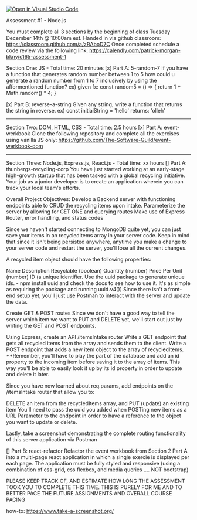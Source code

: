 [![Open in Visual Studio Code](https://classroom.github.com/assets/open-in-vscode-f059dc9a6f8d3a56e377f745f24479a46679e63a5d9fe6f495e02850cd0d8118.svg)](https://classroom.github.com/online_ide?assignment_repo_id=6569459&assignment_repo_type=AssignmentRepo)

Assessment #1 - Node.js

You must complete all 3 sections by the beginning of class Tuesday  
December 14th @ 10:00am est. Handed in via github classroom: https://classroom.github.com/a/zRAboD7C
Once completed schedule a code review via the following link: https://calendly.com/patrick-morgan-bkny/c165-assessment-1

Section One: JS - Total time: 20 minutes
[x] Part A: 5-random-7
  If you have a function that generates random number between 1 to 5 
  how could u generate a random number from 1 to 7 inclusively by using 
  the afformentioned function?
  ex) given fx: 
  const random5 = () => {
    return 1 + Math.random() * 4;
  }
  
[x] Part B: reverse-a-string
   Given any string, write a function that returns the string in reverse.
   ex) 
   const initialString = 'hello' returns: 'olleh'

--------------------------------------------------------------------------------  
  
Section Two: DOM, HTML, CSS - Total time: 2.5 hours
[x] Part A: event-werkbook
   Clone the following repository and complete all the exercises using vanilla 
   JS only: https://github.com/The-Software-Guild/event-werkbook-dom

--------------------------------------------------------------------------------    

Section Three: Node.js, Express.js, React.js - Total time: xx hours
[] Part A: thunbergs-recycling-corp
   You have just started working at an early-stage high-growth startup that has been tasked with a global recycling initiative. 
   Your job as a junior developer is to create an application wherein you can track your local team's efforts.
  
  Overall Project Objectives:
  Develop a Backend server with functioning endpoints able to CRUD the recycling items upon intake.
  Parameterize the server by allowing for GET ONE and querying routes
  Make use of Express Router, error handling, and status codes
  
  Since we haven't started connecting to MongoDB quite yet, you can just save your items in an recycledItems 
  array in your server code. Keep in mind that since it isn't being persisted anywhere, anytime you make a change 
  to your server code and restart the server, you'll lose all the current changes.
  
  A recycled item object should have the following properties:
  
  Name
  Description
  Recyclable (boolean)
  Quantity (number)
  Price Per Unit (number)
  ID (a unique identifier. Use the uuid package to generate unique ids. - npm install uuid and check the docs to see how to use it. 
  It's as simple as requiring the package and running uuid.v4())
  Since there isn't a front-end setup yet, you'll just use Postman to interact with the server and update the data.
  
  Create GET & POST routes
  Since we don't have a good way to tell the server which item we want to PUT and DELETE yet, we'll start out just by writing the GET and POST endpoints.
  
  Using Express, create an API  /itemsIntake router
  Write a GET endpoint that gets all recycled items from the array and sends them to the client.
  Write a POST endpoint that adds a new item object to the array of recycledItems.
  **Remember, you'll have to play the part of the database and add an id property to the incoming item before saving it to the array of items. 
  This way you'll be able to easily look it up by its id property in order to update and delete it later.
  
  Since you have now learned about req.params, add endpoints on the /itemsIntake router that allow you to:
  
  DELETE an item from the recycledItems array, and
  PUT (update) an existing item
  You'll need to pass the uuid you added when POSTing new items as a URL Parameter to the endpoint in order to have a reference to the object you want to update or delete.
  
  Lastly, take a screenshot demonstrating the complete routing functionality of this server application via Postman
  
  [] Part B: react-refactor
     Refactor the event werkbook from Section 2 Part A into a multi-page react application in which a single exercie is displayed per each page.
     The application must be fully styled and responsive (using a combination of css-grid, css flexbox, and media queries .... NOT bootstrap)
  
  PLEASE KEEP TRACK OF, AND ESTIMATE HOW LONG THE ASSESSMENT TOOK YOU TO COMPLETE THIS TIME. 
  THIS IS PURELY FOR ME AND TO BETTER PACE THE FUTURE ASSIGNMENTS AND OVERALL COURSE PACING
  
  how-to:
  https://www.take-a-screenshot.org/